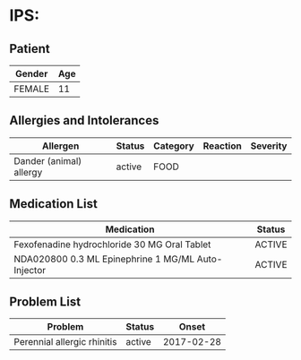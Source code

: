 # IPS:

## Patient

|Gender|Age|
|---|---|
|FEMALE|11|

## Allergies and Intolerances

|Allergen|Status|Category|Reaction|Severity|
|---|---|---|---|---|
|Dander (animal) allergy|active|FOOD|||

## Medication List

|Medication|Status|
|---|---|
|Fexofenadine hydrochloride 30 MG Oral Tablet|ACTIVE|
|NDA020800 0.3 ML Epinephrine 1 MG/ML Auto-Injector|ACTIVE|

## Problem List

|Problem|Status|Onset|
|---|---|---|
|Perennial allergic rhinitis|active|2017-02-28|
